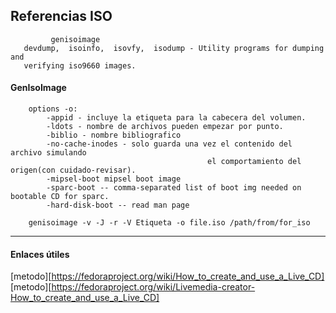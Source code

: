## Referencias ISO

			 genisoimage
       devdump,  isoinfo,  isovfy,  isodump - Utility programs for dumping and
       verifying iso9660 images.


#### GenIsoImage

		options -o:
			-appid - incluye la etiqueta para la cabecera del volumen.
			-ldots - nombre de archivos pueden empezar por punto.
			-biblio - nombre bibliografico
			-no-cache-inodes - solo guarda una vez el contenido del archivo simulando
												el comportamiento del origen(con cuidado-revisar).
			-mipsel-boot mipsel boot image
			-sparc-boot -- comma-separated list of boot img needed on bootable CD for sparc.
			-hard-disk-boot -- read man page 

		genisoimage -v -J -r -V Etiqueta -o file.iso /path/from/for_iso


---

#### Enlaces útiles
[metodo][https://fedoraproject.org/wiki/How_to_create_and_use_a_Live_CD]
[metodo][https://fedoraproject.org/wiki/Livemedia-creator-How_to_create_and_use_a_Live_CD]
